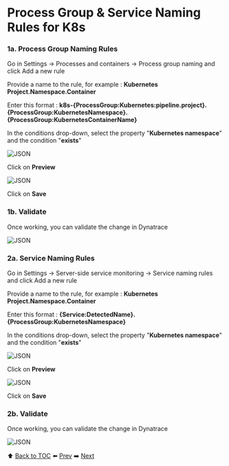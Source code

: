 # Process Group & Service Naming Rules for K8s

### 1a. Process Group Naming Rules

Go in Settings -> Processes and containers -> Process group naming and click Add a new rule

Provide a name to the rule, for example : <b>Kubernetes Project.Namespace.Container</b>

Enter this format : <b>k8s-{ProcessGroup:Kubernetes:pipeline.project}.{ProcessGroup:KubernetesNamespace}.{ProcessGroup:KubernetesContainerName}</b>

In the conditions drop-down, select the property "<b>Kubernetes namespace</b>" and the condition "<b>exists</b>"

![JSON](https://github.com/Nodnarboen/HOT-k8s/blob/master/assets/Picture15.png)

Click on <b>Preview</b>

![JSON](https://github.com/Nodnarboen/HOT-k8s/blob/master/assets/Picture16.png)

Click on <b>Save</b>

### 1b. Validate

Once working, you can validate the change in Dynatrace

![JSON](https://github.com/Nodnarboen/HOT-k8s/blob/master/assets/Picture17.png)

### 2a. Service Naming Rules

Go in Settings -> Server-side service monitoring -> Service naming rules and click Add a new rule

Provide a name to the rule, for example : <b>Kubernetes Project.Namespace.Container</b>

Enter this format : <b>{Service:DetectedName}.{ProcessGroup:KubernetesNamespace}</b>

In the conditions drop-down, select the property "<b>Kubernetes namespace</b>" and the condition "<b>exists</b>"

![JSON](https://github.com/Nodnarboen/HOT-k8s/blob/master/assets/Picture18.png)

Click on <b>Preview</b>

![JSON](https://github.com/Nodnarboen/HOT-k8s/blob/master/assets/Picture19.png)

Click on <b>Save</b>

### 2b. Validate

Once working, you can validate the change in Dynatrace

![JSON](https://github.com/Nodnarboen/HOT-k8s/blob/master/assets/Picture20.png)

:arrow_up: [Back to TOC](/README.md) :arrow_left: [Prev](../lab5/README.md)   :arrow_right: [Next](../lab7/README.md)  
